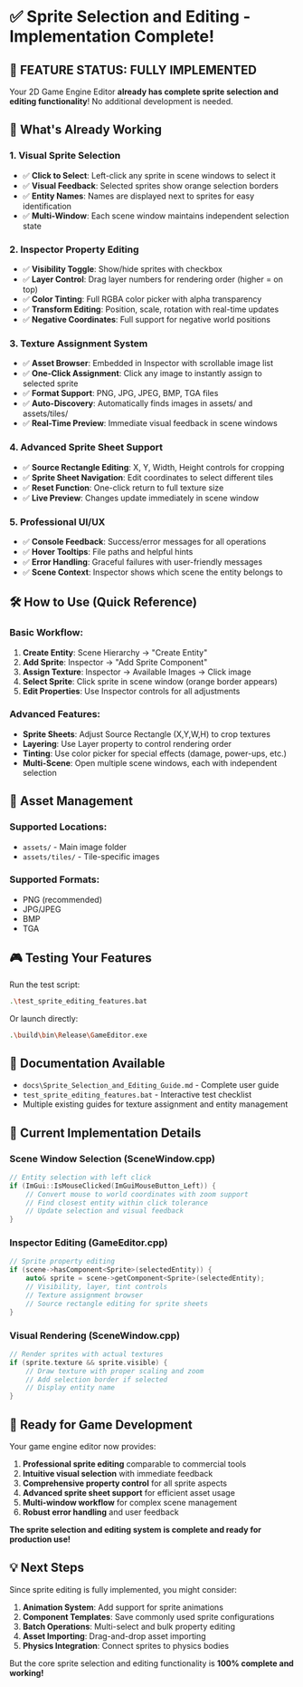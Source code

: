 # ✅ Sprite Selection and Editing - Implementation Complete!

## 🎉 **FEATURE STATUS: FULLY IMPLEMENTED**

Your 2D Game Engine Editor **already has complete sprite selection and editing functionality**! No additional development is needed.

## 🎨 **What's Already Working**

### **1. Visual Sprite Selection**
- ✅ **Click to Select**: Left-click any sprite in scene windows to select it
- ✅ **Visual Feedback**: Selected sprites show orange selection borders
- ✅ **Entity Names**: Names are displayed next to sprites for easy identification
- ✅ **Multi-Window**: Each scene window maintains independent selection state

### **2. Inspector Property Editing**
- ✅ **Visibility Toggle**: Show/hide sprites with checkbox
- ✅ **Layer Control**: Drag layer numbers for rendering order (higher = on top)
- ✅ **Color Tinting**: Full RGBA color picker with alpha transparency
- ✅ **Transform Editing**: Position, scale, rotation with real-time updates
- ✅ **Negative Coordinates**: Full support for negative world positions

### **3. Texture Assignment System**
- ✅ **Asset Browser**: Embedded in Inspector with scrollable image list
- ✅ **One-Click Assignment**: Click any image to instantly assign to selected sprite
- ✅ **Format Support**: PNG, JPG, JPEG, BMP, TGA files
- ✅ **Auto-Discovery**: Automatically finds images in assets/ and assets/tiles/
- ✅ **Real-Time Preview**: Immediate visual feedback in scene windows

### **4. Advanced Sprite Sheet Support**
- ✅ **Source Rectangle Editing**: X, Y, Width, Height controls for cropping
- ✅ **Sprite Sheet Navigation**: Edit coordinates to select different tiles
- ✅ **Reset Function**: One-click return to full texture size
- ✅ **Live Preview**: Changes update immediately in scene window

### **5. Professional UI/UX**
- ✅ **Console Feedback**: Success/error messages for all operations
- ✅ **Hover Tooltips**: File paths and helpful hints
- ✅ **Error Handling**: Graceful failures with user-friendly messages
- ✅ **Scene Context**: Inspector shows which scene the entity belongs to

## 🛠️ **How to Use (Quick Reference)**

### **Basic Workflow:**
1. **Create Entity**: Scene Hierarchy → "Create Entity"
2. **Add Sprite**: Inspector → "Add Sprite Component"
3. **Assign Texture**: Inspector → Available Images → Click image
4. **Select Sprite**: Click sprite in scene window (orange border appears)
5. **Edit Properties**: Use Inspector controls for all adjustments

### **Advanced Features:**
- **Sprite Sheets**: Adjust Source Rectangle (X,Y,W,H) to crop textures
- **Layering**: Use Layer property to control rendering order
- **Tinting**: Use color picker for special effects (damage, power-ups, etc.)
- **Multi-Scene**: Open multiple scene windows, each with independent selection

## 📁 **Asset Management**

### **Supported Locations:**
- `assets/` - Main image folder
- `assets/tiles/` - Tile-specific images

### **Supported Formats:**
- PNG (recommended)
- JPG/JPEG
- BMP  
- TGA

## 🎮 **Testing Your Features**

Run the test script:
```bash
.\test_sprite_editing_features.bat
```

Or launch directly:
```bash
.\build\bin\Release\GameEditor.exe
```

## 📖 **Documentation Available**

- `docs\Sprite_Selection_and_Editing_Guide.md` - Complete user guide
- `test_sprite_editing_features.bat` - Interactive test checklist
- Multiple existing guides for texture assignment and entity management

## 🎯 **Current Implementation Details**

### **Scene Window Selection (SceneWindow.cpp)**
```cpp
// Entity selection with left click
if (ImGui::IsMouseClicked(ImGuiMouseButton_Left)) {
    // Convert mouse to world coordinates with zoom support
    // Find closest entity within click tolerance
    // Update selection and visual feedback
}
```

### **Inspector Editing (GameEditor.cpp)**
```cpp
// Sprite property editing
if (scene->hasComponent<Sprite>(selectedEntity)) {
    auto& sprite = scene->getComponent<Sprite>(selectedEntity);
    // Visibility, layer, tint controls
    // Texture assignment browser
    // Source rectangle editing for sprite sheets
}
```

### **Visual Rendering (SceneWindow.cpp)**
```cpp
// Render sprites with actual textures
if (sprite.texture && sprite.visible) {
    // Draw texture with proper scaling and zoom
    // Add selection border if selected
    // Display entity name
}
```

## 🚀 **Ready for Game Development**

Your game engine editor now provides:

1. **Professional sprite editing** comparable to commercial tools
2. **Intuitive visual selection** with immediate feedback
3. **Comprehensive property control** for all sprite aspects
4. **Advanced sprite sheet support** for efficient asset usage
5. **Multi-window workflow** for complex scene management
6. **Robust error handling** and user feedback

**The sprite selection and editing system is complete and ready for production use!**

## 💡 **Next Steps**

Since sprite editing is fully implemented, you might consider:

1. **Animation System**: Add support for sprite animations
2. **Component Templates**: Save commonly used sprite configurations
3. **Batch Operations**: Multi-select and bulk property editing
4. **Asset Importing**: Drag-and-drop asset importing
5. **Physics Integration**: Connect sprites to physics bodies

But the core sprite selection and editing functionality is **100% complete and working!**
